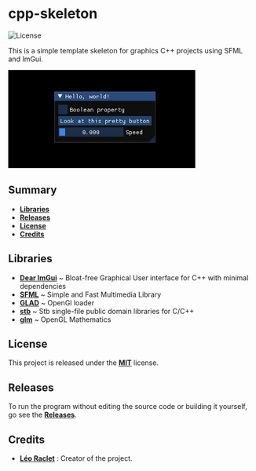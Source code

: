 # cpp-skeleton

![License](https://img.shields.io/github/license/leoraclet/cpp-skeleton)

This is a simple template skeleton for graphics C++ projects using SFML and ImGui.

![](shared/misc/cpp-skeleton.png)

## Summary

* **[Libraries](#libraries)**
* **[Releases](#releases)**
* **[License](#license)**
* **[Credits](#credits)**

## Libraries

- [**Dear ImGui**](https://github.com/ocornut/imgui) ~ Bloat-free Graphical User interface for C++ with minimal dependencies
- [**SFML**](https://github.com/SFML/sfml) ~ Simple and Fast Multimedia Library
- [**GLAD**](https://glad.dav1d.de/) ~ OpenGl loader
- [**stb**](https://github.com/nothings/stb) ~ Stb single-file public domain libraries for C/C++
- [**glm**](https://github.com/g-truc/glm) ~ OpenGL Mathematics

## License

This project is released under the 
[**MIT**](https://github.com/leoraclet/cpp_skeleton/LICENSE)
license.

## Releases

To run the program without editing the source code or building
it yourself, go see the 
[**Releases**](https://github.com/leoraclet/cpp_skeleton/releases).

## Credits

* [**Léo Raclet**](https://github.com/leoraclet) : Creator of the project.